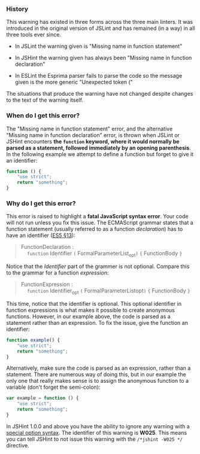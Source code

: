 <!---
{
    "titles": [
        "Missing name in function statement",
        "Missing name in function declaration",
        "W025"
    ],
    "slugs": [
        "missing-name-in-function-statement",
        "missing-name-in-function-declaration",
        "w025"
    ],
    "linters": [
        "jslint",
        "jshint"
    ],
    "author": "jallardice"
}
-->

### History

This warning has existed in three forms across the three main linters. It was
introduced in the original version of JSLint and has remained (in a way) in all
three tools ever since.

 - In JSLint the warning given is "Missing name in function statement"

 - In JSHint the warning given has always been "Missing name in function
   declaration"

 - In ESLint the Esprima parser fails to parse the code so the message given is
   the more generic "Unexpected token ("

The situations that produce the warning have not changed despite changes to the
text of the warning itself.

### When do I get this error?

The "Missing name in function statement" error, and the alternative "Missing
name in function declaration" error, is thrown when JSLint or JSHint encounters
**the `function` keyword, where it would normally be parsed as a statement,
followed immediately by an opening parenthesis**. In the following example we
attempt to define a function but forget to give it an identifier:

<!---
{
    "linter": "jslint"
}
-->
```javascript
function () {
    "use strict";
    return "something";
}
```

### Why do I get this error?

This error is raised to highlight a **fatal JavaScript syntax error**. Your code
will not run unless you fix this issue. The ECMAScript grammar states that a
function statement (usually referred to as a function *declaration*) has to have
an identifier ([ES5 &sect;13][es5-13]):

> FunctionDeclaration :<br>
> &nbsp;&nbsp;&nbsp;&nbsp;`function` Identifier `(`
> FormalParameterList<sub>opt</sub>`)` `{` FunctionBody `}`

Notice that the *Identifier* part of the grammer is not optional. Compare this
to the grammar for a function *expression*:

> FunctionExpression :<br>
> &nbsp;&nbsp;&nbsp;&nbsp;`function` Identifier<sub>opt</sub> `(`
> FormalParameterListopt`)` `{` FunctionBody `}`

This time, notice that the identifier is optional. This optional identifier in
function expressions is what makes it possible to create anonymous functions.
However, in our example above, the code is parsed as a statement rather than an
expression. To fix the issue, give the function an identifier:

<!---
{
    "linter": "jslint"
}
-->
```javascript
function example() {
    "use strict";
    return "something";
}
```

Alternatively, make sure the code is parsed as an expression, rather than a
statement. There are numerous way of doing this, but in our example the only one
that really makes sense is to assign the anonymous function to a variable (don't
forget the semi-colon):

<!---
{
    "linter": "jslint"
}
-->
```javascript
var example = function () {
    "use strict";
    return "something";
}
```

In JSHint 1.0.0 and above you have the ability to ignore any warning with a
[special option syntax][jshintopts]. The identifier of this warning is **W025**.
This means you can tell JSHint to not issue this warning with the `/*jshint
-W025 */` directive.

[jshintopts]: http://jshint.com/docs/#options
[es5-13]: http://es5.github.io/#x13
